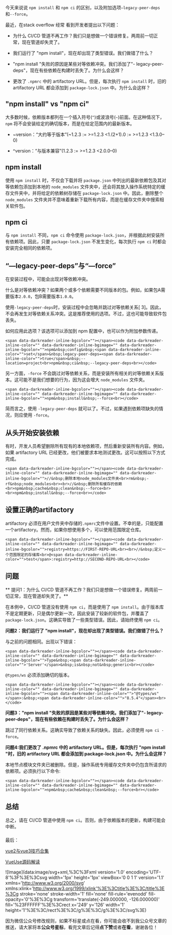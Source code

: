今天来说说 `npm install` 和 `npm ci` 的区别，以及附加选项`—legacy-peer-deps` 和`--force`。

最近，在stack overflow 经常 看到开发者提出以下问题：

-   为什么 CI/CD 管道不再工作？我们只是想做一个错误修复。两周前一切正常，现在管道却失灵了。
    
-   我们运行了 "npm install"，现在却出现了类型错误。我们做错了什么？
    
-   "npm install "失败的原因是某些对等依赖冲突。我们添加了"- legacy-peer-deps"，现在有些依赖在构建时丢失了。为什么会这样？
    
-   更改了 `.npmrc` 中的 artifactory URL。但是，每次执行 `npm install` 时，旧的 artifactory URL 都会添加到 `package-lock.json` 中。为什么会这样？
    

## "npm install" vs "npm ci"

大多数时候，依赖版本都列在一个插入符号(`^`)或波浪号(`~`)前面。在这种情况下，`npm` 将不会安装给定的确切版本，而是在给定范围内的最新版本。

-   ~version：“大约等于版本”(~1.2.3 := >=1.2.3 <1.(2+1).0 := >=1.2.3 <1.3.0–0)
    
-   ^version：“与版本兼容”(1.2.3 := >=1.2.3 <2.0.0–0)
    

## npm install

使用 `npm install` 时，不仅会下载并将 `package.json` 中列出的最新依赖包及其对等依赖包添加到本地的 `node_modules` 文件夹中，还会将其放入操作系统特定的缓存文件夹中，并将给定的依赖树存储在 `package-lock.json` 中。因此，删除整个 `node_modules` 文件夹并不意味着重新下载所有内容，而是在缓存文件夹中搜索相关软件包。

## npm ci

与 `npm install` 不同，`npm ci` 命令使用 `package-lock.json`，并根据此树安装所有依赖项。因此，只要 `package-lock.json` 不发生变化，每次执行 `npm ci` 时都会安装完全相同的依赖项。

## “—legacy-peer-deps”与“—force”

在安装过程中，可能会出现对等依赖冲突。

什么是对等依赖冲突？如果两个或多个依赖需要不同版本的包。例如，如果包A需要版本`2.0.0`，包B需要版本`1.0.0`。

使用`-legacy-peer-deps`时，安装过程中会忽略并跳过对等依赖关系\[ 3\]。因此，不会再发生对等依赖关系冲突。这是推荐使用的选项。不过，这也可能导致软件包丢失。

如何应用此选项？该选项可以添加到 npm 配置中，也可以作为附加参数传递。

```
<span data-darkreader-inline-bgcolor=""></span><code data-darkreader-inline-color="" data-darkreader-inline-bgimage="" data-darkreader-inline-bgcolor="">npm&nbsp;config&nbsp;<span data-darkreader-inline-color="">set</span>&nbsp;legacy-peer-deps=<span data-darkreader-inline-color="">true</span>&nbsp;--location=project<br>npm&nbsp;ci&nbsp;--legacy-peer-deps<br></code>
```

另一方面，`-force` 不会跳过对等依赖关系，而是安装所有相关的对等依赖关系版本。这可能不是我们想要的行为，因为这会增大 `node_modules` 文件夹。

```
<span data-darkreader-inline-bgcolor=""></span><code data-darkreader-inline-color="" data-darkreader-inline-bgimage="" data-darkreader-inline-bgcolor="">npm&nbsp;install&nbsp;--force<br></code>
```

简而言之，使用 `-legacy-peer-deps` 就可以了。不过，如果遇到依赖项缺失的情况，则应使用 `-force`。

## 从头开始安装依赖

有时，开发人员希望删除所有现有的本地依赖项，然后重新安装所有内容。例如，如果 artifactory URL 已经更改，他们被要求本地测试更改。这可以按照以下方式完成。

```
<span data-darkreader-inline-bgcolor=""></span><code data-darkreader-inline-color="" data-darkreader-inline-bgimage="" data-darkreader-inline-bgcolor="">//&nbsp;删除本地node_modules文件夹<br>rm&nbsp;-rf&nbsp;node_modules<br><br>//&nbsp;删除所有缓存的依赖<br>npm&nbsp;cache&nbsp;clean&nbsp;--force<br><br>npm&nbsp;install&nbsp;--force<br></code>
```

## 设置正确的artifactory

artifactory 必须在用户文件夹中存储的`.npmrc`文件中设置。不幸的是，只能配置一个artifactory。然而，如果你想使用多个，可以使用范围限定仓库。

```
<span data-darkreader-inline-bgcolor=""></span><code data-darkreader-inline-color="" data-darkreader-inline-bgimage="" data-darkreader-inline-bgcolor="">registry=https://FIRST-REPO-URL<br><br>//&nbsp;定义一个范围限定的存储库<br>@<span data-darkreader-inline-color="">test</span>:registry=http://SECOND-REPO-URL<br></code>
```

## 问题

\*\* 提问1：为什么 CI/CD 管道不再工作？我们只是想做一个错误修复。两周前一切正常，现在管道却失灵了。\*\*

在本例中，CI/CD 管道没有使用 `npm ci`，而是使用了 `npm install`。由于版本库不是定期更新，只是偶尔更新一次，因此安装了较新的软件包，并覆盖了 `package-lock.json`。这确实导致了一些类型错误。因此，请始终使用 `npm ci`。

**问题2：我们运行了 "npm install"，现在却出现了类型错误。我们做错了什么？**

与之前的问题相同。出现以下错误：

```
<span data-darkreader-inline-bgcolor=""></span><code data-darkreader-inline-color="" data-darkreader-inline-bgimage="" data-darkreader-inline-bgcolor="">Type&nbsp;<span data-darkreader-inline-color="">'Server'</span>&nbsp;is&nbsp;not&nbsp;generic<br></code>
```

`@types/ws` 必须添加确切的版本。

```
<span data-darkreader-inline-bgcolor=""></span><code data-darkreader-inline-color="" data-darkreader-inline-bgimage="" data-darkreader-inline-bgcolor=""><span data-darkreader-inline-color="">"@types/ws"</span>:&nbsp;<span data-darkreader-inline-color="">"8.5.4"</span><br></code>
```

**问题3："npm install "失败的原因是某些对等依赖冲突。我们添加了"- legacy-peer-deps"，现在有些依赖在构建时丢失了。为什么会这样？**

跳过了同行依赖关系。这确实导致了依赖关系的缺失。因此，必须使用 `npm ci - force`。

**问题4:我们更改了 .npmrc 中的 artifactory URL。但是，每次执行 "npm install "时，旧的 artifactory URL 都会添加到 package-lock.json 中。为什么会这样？**

本地节点模块文件夹已被删除。但是，操作系统专用缓存文件夹中仍包含所请求的依赖项。必须执行以下命令:

```
<span data-darkreader-inline-bgcolor=""></span><code data-darkreader-inline-color="" data-darkreader-inline-bgimage="" data-darkreader-inline-bgcolor="">npm&nbsp;cache&nbsp;clean&nbsp;--force<br></code>
```

## 总结

总之，请在 CI/CD 管道中使用 `npm ci`。否则，由于依赖版本的更新，构建可能会中断。

### 

最后：

[vue2与vue3技巧合集](https://mp.weixin.qq.com/mp/appmsgalbum?action=getalbum&__biz=MzI0NDQ0ODU3MA==&scene=1&album_id=2509459125236416515&count=3#wechat_redirect)

[VueUse源码解读](https://mp.weixin.qq.com/mp/appmsgalbum?__biz=MzI0NDQ0ODU3MA==&action=getalbum&album_id=2854832033280311296&from_itemidx=1&from_msgid=2247515074&scene=173&count=3&nolastread=1#wechat_redirect)

![Image](data:image/svg+xml,%3C%3Fxml version='1.0' encoding='UTF-8'%3F%3E%3Csvg width='1px' height='1px' viewBox='0 0 1 1' version='1.1' xmlns='http://www.w3.org/2000/svg' xmlns:xlink='http://www.w3.org/1999/xlink'%3E%3Ctitle%3E%3C/title%3E%3Cg stroke='none' stroke-width='1' fill='none' fill-rule='evenodd' fill-opacity='0'%3E%3Cg transform='translate(-249.000000, -126.000000)' fill='%23FFFFFF'%3E%3Crect x='249' y='126' width='1' height='1'%3E%3C/rect%3E%3C/g%3E%3C/g%3E%3C/svg%3E)

因为微信公众号修改规则，如果不标星或点在看，你可能会收不到我公众号文章的推送，请大家将本**公众号星标**，看完文章后记得**点下赞**或者**在看**，谢谢各位！